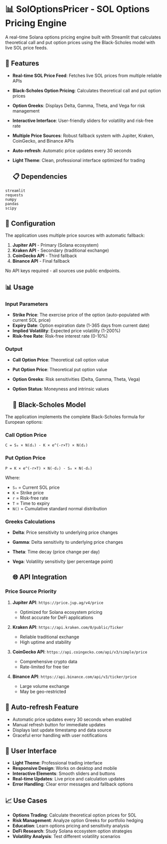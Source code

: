 
# 📊 SolOptionsPricer - SOL Options Pricing Engine

A real-time Solana options pricing engine built with Streamlit that calculates theoretical call and put option prices using the Black-Scholes model with live SOL price feeds.

## 🌟 Features

- **Real-time SOL Price Feed**: Fetches live SOL prices from multiple reliable APIs
- **Black-Scholes Option Pricing**: Calculates theoretical call and put option prices
- **Option Greeks**: Displays Delta, Gamma, Theta, and Vega for risk management
- **Interactive Interface**: User-friendly sliders for volatility and risk-free rate
- **Multiple Price Sources**: Robust fallback system with Jupiter, Kraken, CoinGecko, and Binance APIs
- **Auto-refresh**: Automatic price updates every 30 seconds
- **Light Theme**: Clean, professional interface optimized for trading

  ## 📋 Dependencies

```
streamlit
requests
numpy
pandas
scipy
```

## 🔧 Configuration

The application uses multiple price sources with automatic fallback:

1. **Jupiter API** - Primary (Solana ecosystem)
2. **Kraken API** - Secondary (traditional exchange)
3. **CoinGecko API** - Third fallback
4. **Binance API** - Final fallback

No API keys required - all sources use public endpoints.

## 📊 Usage

### Input Parameters

- **Strike Price**: The exercise price of the option (auto-populated with current SOL price)
- **Expiry Date**: Option expiration date (1-365 days from current date)
- **Implied Volatility**: Expected price volatility (1-200%)
- **Risk-free Rate**: Risk-free interest rate (0-10%)

### Output

- **Call Option Price**: Theoretical call option value
- **Put Option Price**: Theoretical put option value
- **Option Greeks**: Risk sensitivities (Delta, Gamma, Theta, Vega)
- **Option Status**: Moneyness and intrinsic values

  ## 🧮 Black-Scholes Model

The application implements the complete Black-Scholes formula for European options:


### Call Option Price
```
C = S₀ × N(d₁) - K × e^(-r×T) × N(d₂)
```

### Put Option Price
```
P = K × e^(-r×T) × N(-d₂) - S₀ × N(-d₁)
```

Where:
- `S₀` = Current SOL price
- `K` = Strike price
- `r` = Risk-free rate
- `T` = Time to expiry
- `N()` = Cumulative standard normal distribution

### Greeks Calculations

- **Delta**: Price sensitivity to underlying price changes
- **Gamma**: Delta sensitivity to underlying price changes
- **Theta**: Time decay (price change per day)
- **Vega**: Volatility sensitivity (per percentage point)

  ## 🌐 API Integration

### Price Source Priority

1. **Jupiter API**: `https://price.jup.ag/v4/price`
   - Optimized for Solana ecosystem pricing
   - Most accurate for DeFi applications

2. **Kraken API**: `https://api.kraken.com/0/public/Ticker`
   - Reliable traditional exchange
   - High uptime and stability

3. **CoinGecko API**: `https://api.coingecko.com/api/v3/simple/price`
   - Comprehensive crypto data
   - Rate-limited for free tier

4. **Binance API**: `https://api.binance.com/api/v3/ticker/price`
   - Large volume exchange
   - May be geo-restricted
  
     
## 🔄 Auto-refresh Feature

- Automatic price updates every 30 seconds when enabled
- Manual refresh button for immediate updates
- Displays last update timestamp and data source
- Graceful error handling with user notifications

## 🎨 User Interface

- **Light Theme**: Professional trading interface
- **Responsive Design**: Works on desktop and mobile
- **Interactive Elements**: Smooth sliders and buttons
- **Real-time Updates**: Live price and calculation updates
- **Error Handling**: Clear error messages and fallback options

## 📈 Use Cases

- **Options Trading**: Calculate theoretical option prices for SOL
- **Risk Management**: Analyze option Greeks for portfolio hedging
- **Education**: Learn options pricing and sensitivity analysis
- **DeFi Research**: Study Solana ecosystem option strategies
- **Volatility Analysis**: Test different volatility scenarios



